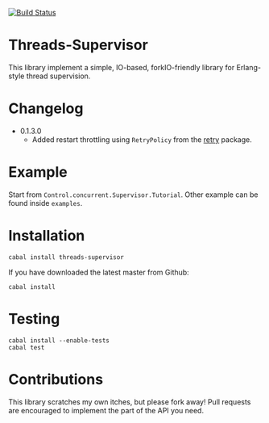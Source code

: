 [![Build Status](https://travis-ci.org/adinapoli/threads-supervisor.svg?branch=master)](https://travis-ci.org/adinapoli/threads-supervisor)

# Threads-Supervisor

This library implement a simple, IO-based, forkIO-friendly library for Erlang-style thread supervision.

# Changelog

* 0.1.3.0
    - Added restart throttling using `RetryPolicy` from the [retry](http://hackage.haskell.org/package/retry) package.

# Example

Start from `Control.concurrent.Supervisor.Tutorial`. Other example can be found inside `examples`.

# Installation

```
cabal install threads-supervisor
```

If you have downloaded the latest master from Github:

```
cabal install
```

# Testing

```
cabal install --enable-tests
cabal test
```

# Contributions
This library scratches my own itches, but please fork away!
Pull requests are encouraged to implement the part of the API
you need.
